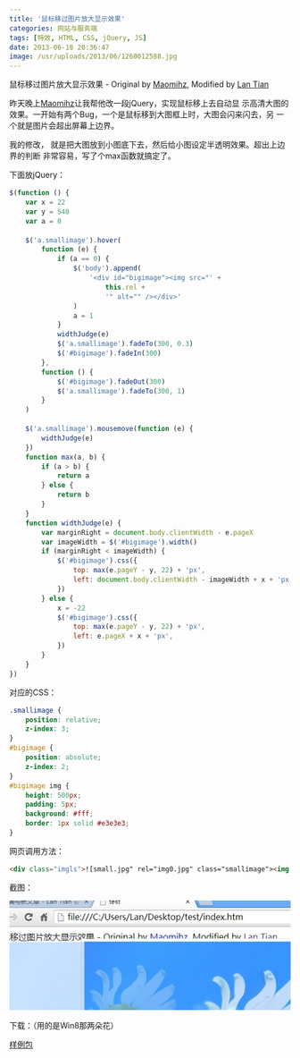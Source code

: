 ```yaml
---
title: '鼠标移过图片放大显示效果'
categories: 网站与服务端
tags: [特效, HTML, CSS, jQuery, JS]
date: 2013-06-18 20:36:47
image: /usr/uploads/2013/06/1260012588.jpg
---
```


鼠标移过图片放大显示效果 - Original by [Maomihz](http://maomihz.com), Modified
by [Lan Tian](https://lantian.pub)

昨天晚上[Maomihz](http://maomihz.com)让我帮他改一段jQuery，实现鼠标移上去自动显
示高清大图的效果。一开始有两个Bug，一个是鼠标移到大图框上时，大图会闪来闪去，另
一个就是图片会超出屏幕上边界。

我的修改， 就是把大图放到小图底下去，然后给小图设定半透明效果。超出上边界的判断
非常容易，写了个max函数就搞定了。

下面放jQuery：

```javascript
$(function () {
    var x = 22
    var y = 540
    var a = 0

    $('a.smallimage').hover(
        function (e) {
            if (a == 0) {
                $('body').append(
                    '<div id="bigimage"><img src="' +
                        this.rel +
                        '" alt="" /></div>'
                )
                a = 1
            }
            widthJudge(e)
            $('a.smallimage').fadeTo(300, 0.3)
            $('#bigimage').fadeIn(300)
        },
        function () {
            $('#bigimage').fadeOut(300)
            $('a.smallimage').fadeTo(300, 1)
        }
    )

    $('a.smallimage').mousemove(function (e) {
        widthJudge(e)
    })
    function max(a, b) {
        if (a > b) {
            return a
        } else {
            return b
        }
    }
    function widthJudge(e) {
        var marginRight = document.body.clientWidth - e.pageX
        var imageWidth = $('#bigimage').width()
        if (marginRight < imageWidth) {
            $('#bigimage').css({
                top: max(e.pageY - y, 22) + 'px',
                left: document.body.clientWidth - imageWidth + x + 'px',
            })
        } else {
            x = -22
            $('#bigimage').css({
                top: max(e.pageY - y, 22) + 'px',
                left: e.pageX + x + 'px',
            })
        }
    }
})
```

对应的CSS：

```css
.smallimage {
    position: relative;
    z-index: 3;
}
#bigimage {
    position: absolute;
    z-index: 2;
}
#bigimage img {
    height: 500px;
    padding: 5px;
    background: #fff;
    border: 1px solid #e3e3e3;
}
```

网页调用方法：

```html
<div class="imgls">![small.jpg" rel="img0.jpg" class="smallimage"><img src="small](small.jpg" rel="img0.jpg" class="smallimage"><img src="small.jpg)</div>
```

截图：

![特效截图](../../../../usr/uploads/2013/06/1260012588.jpg)

下载：（用的是Win8那两朵花）

[样例包](../../../../usr/uploads/2013/06/3009674103.zip)
